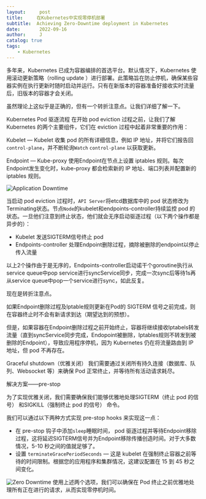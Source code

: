 ```yaml
---
layout:     post
title:     在Kubernetes中实现零停机部署
subtitle:  Achieving Zero-Downtime deployment in Kubernetes
date:       2022-09-16
author:     J
catalog: true
tags:
    - Kubernetes
---
```

多年来，Kubernetes 已成为容器编排的首选平台。默认情况下，Kubernetes 使用滚动更新策略（rolling update ）进行部署。此策略旨在防止停机，确保某些容器实例在执行更新时随时启动并运行。只有在新版本的容器准备好接收实时流量后，旧版本的容器才会关闭。

虽然理论上这似乎是正确的，但有一个转折注意点。让我们详细了解一下。

Kubernetes Pod 驱逐流程
在开始 pod eviction 过程之前，让我们了解 Kubernetes 的两个主要组件，它们在 eviction 过程中起着非常重要的作用：

Kubelet — Kubelet 收集 pod 的所有详细信息，例如 IP 地址，并将它们报告回`control-plane`，并不断轮询`Watch` `control-plane` 以获取更新。

Endpoint — Kube-proxy 使用Endpoint在节点上设置 iptables 规则。每次Endpoint发生变化时，kube-proxy 都会检索新的 IP 地址、端口列表并配置新的 iptables 规则。

![Application Downtime](https://miro.medium.com/max/700/0*2FnRX1PqBYBuXE8o.png)

当启动 pod eviction 过程时，`API Server`将etcd数据库中的 pod 状态修改为Terminating状态。节点`Node`的kubelet和endpoints-controller持续监控 pod 的状态。一旦他们注意到终止状态，他们就会无序启动驱逐过程（以下两个操作都是异步的）：

- Kubelet 发送SIGTERM信号终止 pod
- Endpoints-controller 处理Endpoint删除过程，摘除被删除的endpoint以停止传入流量

以上2个操作由于是无序的，Endpoints-controller启动诺干个goroutine执行从service queue中pop service进行syncService同步，完成一次sync后等待1s再从service queue中pop一个service进行sync，如此反复。

现在是转折注意点。

如果Endpoint删除过程及Iptable规则更新在Pod的 SIGTERM 信号之前完成，则在容器终止时不会有新请求到达（期望达到的预想）。

但是，如果容器在Endpoint删除过程之前开始终止，容器将继续接收Iptabels转发流量（直到syncService同步完成，Endopoint被删除，Iptables规则不转发到被删除的Endpoint），导致应用程序停机，因为 Kubernetes 仍在将流量路由到 IP 地址，但 pod 不再存在。

Graceful shutdown（优雅关闭）
我们需要通过关闭所有持久连接（数据库、队列、Websocket 等）来确保 Pod 正常终止，并等待所有活动请求耗尽。

解决方案——pre-stop

为了实现优雅关闭，我们需要确保我们能够优雅地处理SIGTERM（终止 pod 的信号） 和SIGKILL（强制终止 pod 的信号） 命令。

我们可以通过以下两种方式实现 pre-stop hooks 来实现这一点：

- 在 pre-stop 钩子中添加`sleep`睡眠时间， pod 驱逐过程并等待Endpoint移除过程，这将延迟SIGTERM信号并为Endpoint移除传播创造时间。对于大多数情况，5-10 秒之间的值就足够了。
- 设置 `terminateGracePeriodSeconds` — 这是 kubelet 在强制终止容器之前等待的时间限制。根据您的应用程序和集群情况，这建议配置在 15 到 45 秒之间变化。

![Zero Downtime](https://miro.medium.com/max/700/0*BFAc-ZbcHf-jEVQC.png)
使用上述两个选项，我们可以确保在 Pod 终止之前优雅地处理所有正在进行的请求，从而实现零停机时间。
